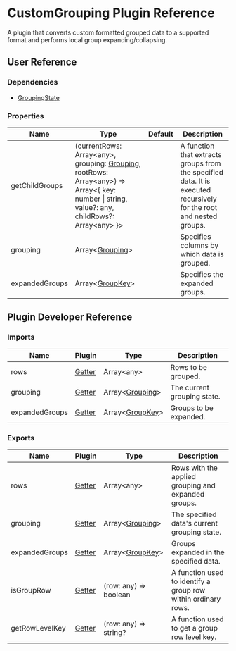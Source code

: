 # CustomGrouping Plugin Reference

A plugin that converts custom formatted grouped data to a supported format and performs local group expanding/collapsing.

## User Reference

### Dependencies

- [GroupingState](grouping-state.md)

### Properties

Name | Type | Default | Description
-----|------|---------|------------
getChildGroups | (currentRows: Array&lt;any&gt;, grouping: [Grouping](grouping-state.md#grouping), rootRows: Array&lt;any&gt;) => Array&lt;{ key: number &#124; string, value?: any, childRows?: Array&lt;any&gt; }&gt; | | A function that extracts groups from the specified data. It is executed recursively for the root and nested groups.
grouping | Array&lt;[Grouping](grouping-state.md#grouping)&gt; | | Specifies columns by which data is grouped.
expandedGroups | Array&lt;[GroupKey](grouping-state.md#group-key)&gt; | | Specifies the expanded groups.

## Plugin Developer Reference

### Imports

Name | Plugin | Type | Description
-----|--------|------|------------
rows | [Getter](/devextreme-reactive/react/core/docs/reference/getter) | Array&lt;any&gt; | Rows to be grouped.
grouping | [Getter](/devextreme-reactive/react/core/docs/reference/getter) | Array&lt;[Grouping](grouping-state.md#grouping)&gt; | The current grouping state.
expandedGroups | [Getter](/devextreme-reactive/react/core/docs/reference/getter) | Array&lt;[GroupKey](grouping-state.md#group-key)&gt; | Groups to be expanded.

### Exports

Name | Plugin | Type | Description
-----|--------|------|------------
rows | [Getter](/devextreme-reactive/react/core/docs/reference/getter) | Array&lt;any&gt; | Rows with the applied grouping and expanded groups.
grouping | [Getter](/devextreme-reactive/react/core/docs/reference/getter) | Array&lt;[Grouping](grouping-state.md#grouping)&gt; | The specified data's current grouping state.
expandedGroups | [Getter](/devextreme-reactive/react/core/docs/reference/getter) | Array&lt;[GroupKey](grouping-state.md#group-key)&gt; | Groups expanded in the specified data.
isGroupRow | [Getter](/devextreme-reactive/react/core/docs/reference/getter) | (row: any) => boolean | A function used to identify a group row within ordinary rows.
getRowLevelKey | [Getter](/devextreme-reactive/react/core/docs/reference/getter) | (row: any) => string? | A function used to get a group row level key.
